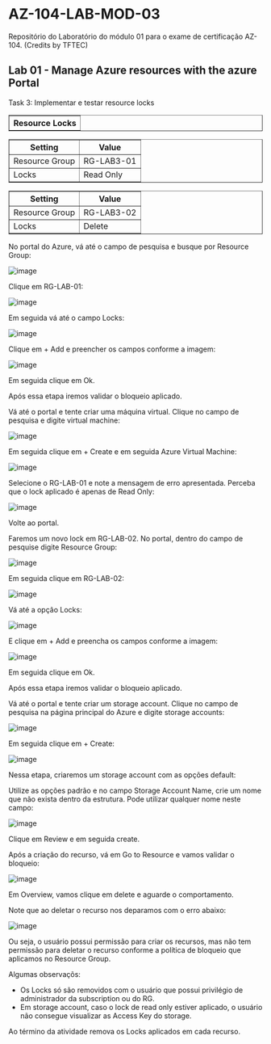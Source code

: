 # AZ-104-LAB-MOD-03
Repositório do Laboratório do módulo 01 para o exame de certificação AZ-104. (Credits by TFTEC)

<h2>Lab 01 - Manage Azure resources with the azure Portal</h2>

Task 3:	Implementar e testar resource locks

<table border="1">    
  <tr>
    <th colspan="1">Resource Locks</th> 
</table>

<table border="1">    
  <tr>
    <th colspan="1">Setting</th>  	              
    <th colspan="2">Value</th>
  </tr>
<td>Resource Group</td>
    <td>RG-LAB3-01</td>
  </tr>
  <tr>
    <td>Locks</td>
    <td>Read Only</td>
  </tr>
 </table> 
 <table border="1">    
  <tr>
    <th colspan="1">Setting</th>  	              
    <th colspan="2">Value</th>
  </tr>
<td>Resource Group</td>
    <td>RG-LAB3-02</td>
  </tr>
  <tr>
    <td>Locks</td>
    <td>Delete</td>
  </tr>
 </table>
 
 No portal do Azure, vá até o campo de pesquisa e busque por Resource Group:

![image](https://user-images.githubusercontent.com/107069287/189655325-854c69b1-3809-4d91-9e11-0b892070908a.png)

Clique em RG-LAB-01:

![image](https://user-images.githubusercontent.com/107069287/189655669-7d7c0f19-1fe3-4f23-a00a-1ebc605284d1.png)

Em seguida vá até o campo Locks:

![image](https://user-images.githubusercontent.com/107069287/189655831-976a7d6f-5079-40ed-8c3e-5d7e0d0237d0.png)

Clique em + Add e preencher os campos conforme a imagem: 

![image](https://user-images.githubusercontent.com/107069287/189657129-c04d7233-dfd1-4324-896b-5e2549598a7b.png)

Em seguida clique em Ok. 

Após essa etapa iremos validar o bloqueio aplicado. 

Vá até o portal e tente criar uma máquina virtual. Clique no campo de pesquisa e digite virtual machine: 

![image](https://user-images.githubusercontent.com/107069287/189657694-0c070118-9b54-477c-a3ae-d11ac08ad784.png)

Em seguida clique em + Create e em seguida Azure Virtual Machine: 

![image](https://user-images.githubusercontent.com/107069287/189657842-b2d474c2-9292-4b95-8adf-09ac8af46792.png)

Selecione o RG-LAB-01 e note a mensagem de erro apresentada. Perceba que o lock aplicado é apenas de Read Only: 

![image](https://user-images.githubusercontent.com/107069287/189658073-8bab5264-d7d1-41dd-931f-105242bc1629.png)

Volte ao portal. 

Faremos um novo lock em RG-LAB-02. No portal, dentro do campo de pesquise digite Resource Group: 

![image](https://user-images.githubusercontent.com/107069287/189658471-098dac34-e26c-4acf-98e3-bbdc8ce641e0.png)

Em seguida clique em RG-LAB-02:

![image](https://user-images.githubusercontent.com/107069287/189658715-407b6b12-ac1d-4f8f-ad39-46d80bc9f039.png)

Vá até a opção Locks: 

![image](https://user-images.githubusercontent.com/107069287/189658793-7257015d-22f2-4e7b-9bbe-9ca50f577a6b.png)

E clique em + Add e preencha os campos conforme a imagem:

![image](https://user-images.githubusercontent.com/107069287/189659008-e8ba8fbe-dcf5-47a5-a6a3-da46f501cadd.png)

Em seguida clique em Ok. 

Após essa etapa iremos validar o bloqueio aplicado. 

Vá até o portal e tente criar um storage account. Clique no campo de pesquisa na página principal do Azure e digite storage accounts: 

![image](https://user-images.githubusercontent.com/107069287/189662910-563c0ab8-3f85-4a5e-8b3a-a736c5f29c0a.png)

Em seguida clique em + Create: 

![image](https://user-images.githubusercontent.com/107069287/189663032-37fcaad2-cc30-4dc3-900d-c534e2c83597.png)

Nessa etapa, criaremos um storage account com as opções default: 

Utilize as opções padrão e no campo Storage Account Name, crie um nome que não exista dentro da estrutura. Pode utilizar qualquer nome neste campo: 

![image](https://user-images.githubusercontent.com/107069287/189663692-133d2ff0-ad59-48ec-931d-da2c997f7048.png)

Clique em Review e em seguida create. 

Após a criação do recurso, vá em Go to Resource e vamos validar o bloqueio: 

![image](https://user-images.githubusercontent.com/107069287/189664587-b0aa9ced-b1bc-40a0-89fd-8cfe2c5fd7d2.png)

Em Overview, vamos clique em delete e aguarde o comportamento. 

Note que ao deletar o recurso nos deparamos com o erro abaixo:

![image](https://user-images.githubusercontent.com/107069287/189664863-0c35f5ef-e65a-4e4e-9e1a-9a120a2f66c1.png)

Ou seja, o usuário possui permissão para criar os recursos, mas não tem permissão para deletar o recurso conforme a política de bloqueio que aplicamos no Resource Group. 

Algumas observaçõs: 

- Os Locks só são removidos com o usuário que possui privilégio de administrador da subscription ou do RG. 
- Em storage account, caso o lock de read only estiver aplicado, o usuário não consegue visualizar as Access Key do storage. 

Ao término da atividade remova os Locks aplicados em cada recurso. 






















